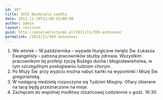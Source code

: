 ```yaml
---
id: 397
title: XXIX Niedziela zwykła
date: 2011-11-10T22:09:52+00:00
author: admin
layout: revision
guid: http://anielaolsztynek.pl/2011/11/369-autosave/
permalink: /2011/11/369-autosave/
---
```

  1. We wtorek &#8211; 18 października &#8211; wypada liturgiczne święto Św. Łukasza Ewangelisty &#8211; patrona pracowników służby zdrowia. Wszystkim pracownikom tej profesji życzę Bożego ducha i błogosławieństwa, w tym szczególnym posługiwaniu ludziom chorym.
  2. Po Mszy Św. przy wyjściu można nabyć kartki na wypominki i Mszę Św. gregoriańską.
  3. W następną niedzielę rozpoczyna się Tydzień Misyjny. Ofiary zbierane na tacę będą przeznaczone na misje.
  4. Zachęcam do wspólnej modlitwy różańcowej codziennie o godz. 16:30.